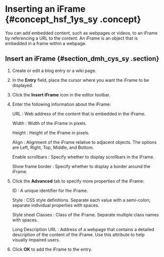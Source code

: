 # Inserting an iFrame {#concept_hsf_1ys_sy .concept}

You can add embedded content, such as webpages or videos, to an iFrame by referencing a URL to the content. An iFrame is an object that is embedded in a frame within a webpage.

## Insert an iFrame {#section_dmh_cys_sy .section}

1.  Create or edit a blog entry or a wiki page.
2.  In the **Entry** field, place the cursor where you want the iFrame to be displayed.
3.  Click the **Insert iFrame** icon in the editor toolbar.
4.  Enter the following information about the iFrame:

    URL
    :   Web address of the content that is embedded in the iFrame.

    Width
    :   Width of the iFrame in pixels.

    Height
    :   Height of the iFrame in pixels.

    Align
    :   Alignment of the iFrame relative to adjacent objects. The options are Left, Right, Top, Middle, and Bottom.

    Enable scrollbars
    :   Specify whether to display scrollbars in the iFrame.

    Show frame border
    :   Specify whether to display a border around the iFrame.

5.  Click the **Advanced** tab to specify more properties of the iFrame:

    ID
    :   A unique identifier for the iFrame.

    Style
    :   CSS style definitions. Separate each value with a semi-colon; separate individual properties with spaces.

    Style sheet Classes
    :   Class of the iFrame. Separate multiple class names with spaces.

    Long Description URL
    :   Address of a webpage that contains a detailed description of the content of the iFrame. Use this attribute to help visually impaired users.

6.  Click **OK** to add the iFrame to the entry.

